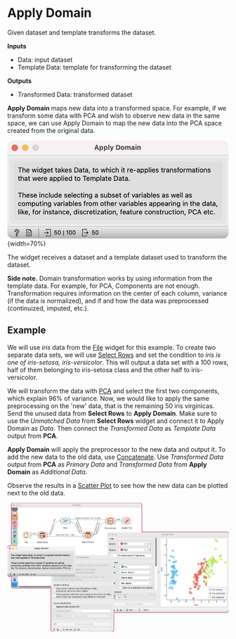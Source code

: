 Apply Domain
============

Given dataset and template transforms the dataset.

**Inputs**

- Data: input dataset
- Template Data: template for transforming the dataset

**Outputs**

- Transformed Data: transformed dataset

**Apply Domain** maps new data into a transformed space. For example, if we transform some data with PCA and wish to observe new data in the same space, we can use Apply Domain to map the new data into the PCA space created from the original data.

![](images/ApplyDomain.png){width=70%}

The widget receives a dataset and a template dataset used to transform the dataset.

**Side note.** Domain transformation works by using information from the template data. For example, for PCA, Components are not enough. Transformation requires information on the center of each column, variance (if the data is normalized), and if and how the data was preprocessed (continuized, imputed, etc.).

Example
-------

We will use *iris* data from the [File](../data/file.md) widget for this example. To create two separate data sets, we will use [Select Rows](../data/selectrows.md) and set the condition to *iris is one of iris-setosa, iris-versicolor*. This will output a data set with a 100 rows, half of them belonging to iris-setosa class and the other half to iris-versicolor.

We will transform the data with [PCA](../unsupervised/PCA.md) and select the first two components, which explain 96% of variance. Now, we would like to apply the same preprocessing on the 'new' data, that is the remaining 50 iris virginicas. Send the unused data from **Select Rows** to **Apply Domain**. Make sure to use the *Unmatched Data* from **Select Rows** widget and connect it to Apply Domain as *Data*. Then connect the *Transformed Data* as *Template Data* output from **PCA**.

**Apply Domain** will apply the preprocessor to the new data and output it. To add the new data to the old data, use [Concatenate](../data/concatenate.md). Use *Transformed Data* output from **PCA** as *Primary Data* and *Transformed Data* from **Apply Domain** as *Additional Data*.

Observe the results in a [Scatter Plot](../visualize/scatterplot.md) to see how the new data can be plotted next to the old data.

![](images/ApplyDomain-Example.png)
